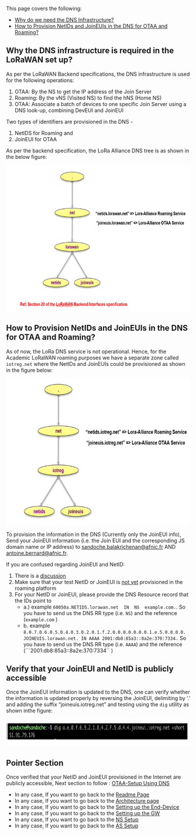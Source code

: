 This page covers the following: 

 * [Why do we need the DNS Infrastructure?] 
 * [How to Provision NetIDs and JoinEUIs in the DNS for OTAA and Roaming?]


## Why the DNS infrastructure is required in the LoRaWAN set up?

As per the LoRaWAN Backend specifications, the DNS infrastructure is used for the following operations:

1.	OTAA: By the NS to get the IP address of the Join Server
2.  Roaming: By the vNS (Visited NS) to find the hNS (Home NS)
3.  OTAA: Associate a batch of devices to one specific Join Server using a DNS look-up, combining DevEUI and JoinEUI

Two types of identifiers are provisioned in the DNS - 
1. NetIDS for Roaming and 
2. JoinEUI for OTAA 

As per the backend specification, the LoRa Alliance DNS tree is as shown in the below figure:

<p align="center">
  <img width="760" height="400" src="https://github.com/afnic/IoTRoam-Tutorial/blob/master/Images/Fig11.png?raw=true">
</p>


## How to Provision NetIDs and JoinEUIs in the DNS for OTAA and Roaming?

As of now, the LoRa DNS service is not operational. Hence, for the Academic LoRaWAN roaming purposes we have a separate zone called ```iotreg.net``` where the NetIDs and JoinEUIs could be provisioned as shown in the figure below:

<p align="center">
  <img width="760" height="400" src="https://github.com/afnic/IoTRoam-Tutorial/blob/master/Images/Fig12.png?raw=true">
</p>

To provision the information in the DNS (Currently only the JoinEUI info), Send your JoinEUI information (i.e. the Join EUI and the corresponding JS domain name or IP address) to  sandoche.balakrichenan@afnic.fr AND antoine.bernard@afnic.fr. 

If you are confused regarding JoinEUI and NetID:
1. There is a [discussion]
2. Make sure that your test NetID or JoinEUI is [not yet] provisioned in the roaming platform
3. For your NetID  or JoinEUI, please provide the DNS Resource record that the IDs point to
    * a.) example ```60050a.NETIDS.lorawan.net  IN	NS 	example.com.```. So you have to send us the DNS RR type (i.e. ```NS```) and the reference (```example.com``` )
    * b. example ```8.0.7.0.6.0.5.0.4.0.3.0.2.0.1.f.2.0.0.0.0.0.0.0.1.e.5.0.0.0.0. JOINEUIS.lorawan.net. IN AAAA 2001:db8:85a3::8a2e:370:7334```.. So you have to send us the DNS RR type (i.e. ```AAAA```) and the reference (```2001:db8:85a3::8a2e:370:7334`` )
 
## Verify that your JoinEUI and NetID is publicly accessible

Once the JoinEUI information is updated to the DNS, one can verify whether the information is updated properly by reversing the JoinEUI, delimiting by ‘.’ and adding the suffix “joineuis.iotreg.net” and testing using the ```dig``` utility as shown inthe figure:

<p align="center">
  <img width="760" height="75" src="https://github.com/afnic/IoTRoam-Tutorial/blob/master/Images/Fig13.png?raw=true">
</p>



## Pointer Section

Once verified that your NetID and JoinEUI provisioned in the Internet are publicly accessible, Next section to follow : [OTAA-Setup  Using DNS]


 * In any case, If you want to go back to the [Readme Page]
 * In any case, If you want to go back to the [Architecture page]
 * In any case, If you want to go back to the [Setting up the End-Device]
 * In any case, If you want to go back to the [Setting up the GW]
 * In any case, If you want to go back to the [NS Setup]
 * In any case, If you want to go back to the [AS Setup]

[Why do we need the DNS Infrastructure?]: #why-the-dns-infrastructure-is-required-in-the-lorawan-set-up
[How to Provision NetIDs and JoinEUIs in the DNS for OTAA and Roaming?]: #how-to-provision-netids-and-joineuis-in-the-dns-for-otaa-and-roaming
[NS Setup]: https://github.com/afnic/IoTRoam-Tutorial/blob/master/NetworkServer-Server-Setup.md
[AS_Setup]: https://github.com/afnic/IoTRoam-Tutorial/blob/master/ApplicationServer-Setup.md
[Setting up the GW]: https://github.com/afnic/IoTRoam-Tutorial/blob/master/Gateway-Setup.md
[Architecture page]: https://github.com/afnic/IoTRoam-Tutorial/blob/master/Architecture.md
[Readme Page]: https://github.com/afnic/IoTRoam-Tutorial
[Setting up the End-Device]: https://github.com/afnic/IoTRoam-Tutorial/blob/master/End-Device.md
[NS Setup]: https://github.com/afnic/IoTRoam-Tutorial/blob/master/NetworkServer-Server-Setup.md
[AS Setup]: https://github.com/afnic/IoTRoam-Tutorial/blob/master/ApplicationServer-Setup.md
[OTAA-Setup  Using DNS]: https://github.com/afnic/IoTRoam-Tutorial/blob/master/OTAA-Using-DNS.md
[discussion]: https://github.com/AFNIC/IoTRoam-Tutorial/issues/2
[not yet]: https://github.com/AFNIC/IoTRoam-Tutorial/blob/master/Provisioned-NetIDs-JoinEUIs.md

